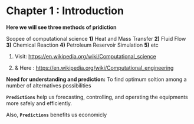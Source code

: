 # Chapter 1 : Introduction 



**Here we will see three methods of pridiction** 


Scopee of computational science **1)** Heat and Mass Transfer **2)** Fluid Flow **3)** Chemical Reaction **4)** Petroleum Reservoir Simulation **5)** etc 


1. Visit: https://en.wikipedia.org/wiki/Computational_science

2. & Here : https://en.wikipedia.org/wiki/Computational_engineering


**Need for understanding and prediction:** To find optimum soltion among a number of alternatives possibilities  

**`Predictions`** help us forecasting, controlling, and operating the equipments more safely and efficiently. 

Also, **`Predictions`** benefits us economicly  
